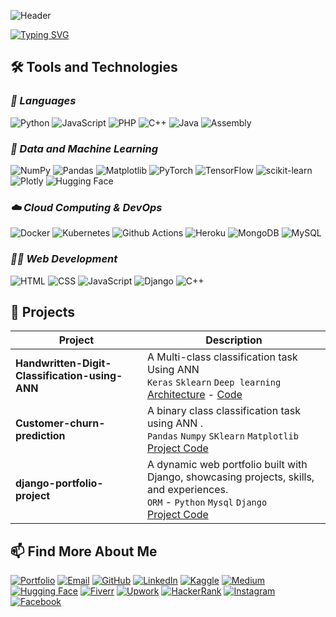 ![Header](https://capsule-render.vercel.app/api?type=waving&height=180&color=FFFFFF)

[![Typing SVG](https://readme-typing-svg.demolab.com?font=New+times+roman&weight=200&size=40&pause=1000&color=FCFCFCF7&vCenter=true&width=368&lines=Hi+There%F0%9F%91%8B;I'm+Salim+Shakeel+;Data+Science+;Machine+learning+;Deep+learning+)](https://git.io/typing-svg)

## **🛠️ Tools and Technologies**

### *🚀 Languages*

![Python](https://img.shields.io/badge/Python-000000?style=for-the-badge&logo=python&logoColor=)
![JavaScript](https://img.shields.io/badge/JavaScript-000000?style=for-the-badge&logo=javascript&logoColor=)
![PHP](https://img.shields.io/badge/PHP-000000?style=for-the-badge&logo=php&logoColor=)
![C++](https://img.shields.io/badge/C++-000000?style=for-the-badge&logo=c%2B%2B&logoColor=)
![Java](https://img.shields.io/badge/Java-000000?style=for-the-badge&logo=java&logoColor=)
![Assembly](https://img.shields.io/badge/Assembly-000000?style=for-the-badge&logo=assemblyscript&logoColor=)


### *🤖 Data and Machine Learning*

![NumPy](https://img.shields.io/badge/NumPy-000000?style=for-the-badge&logo=numpy&logoColor=)
![Pandas](https://img.shields.io/badge/Pandas-000000?style=for-the-badge&logo=pandas&logoColor=)
![Matplotlib](https://img.shields.io/badge/Matplotlib-000000?style=for-the-badge&logo=matplotlib&logoColor=)
![PyTorch](https://img.shields.io/badge/PyTorch-000000?style=for-the-badge&logo=pytorch&logoColor=)
![TensorFlow](https://img.shields.io/badge/TensorFlow-000000?style=for-the-badge&logo=tensorflow&logoColor=)
![scikit-learn](https://img.shields.io/badge/scikit--learn-000000?style=for-the-badge&logo=scikit-learn&logoColor=)
![Plotly](https://img.shields.io/badge/Plotly-000000?style=for-the-badge&logo=plotly&logoColor=)
![Hugging Face](https://img.shields.io/badge/Hugging%20Face-000000?style=for-the-badge&logo=huggingface&logoColor=)

### *☁️ Cloud Computing & DevOps*
![Docker](https://img.shields.io/badge/Docker-000000?style=for-the-badge&logo=docker&logoColor=)
![Kubernetes](https://img.shields.io/badge/Kubernetes-000000?style=for-the-badge&logo=kubernetes&logoColor=)
![Github Actions](https://img.shields.io/badge/Github%20Actions-000000?style=for-the-badge&logo=github-actions&logoColor=)
![Heroku](https://img.shields.io/badge/Heroku-000000?style=for-the-badge&logo=heroku&logoColor=)
![MongoDB](https://img.shields.io/badge/MongoDB-000000?style=for-the-badge&logo=mongodb&logoColor=)
![MySQL](https://img.shields.io/badge/MySQL-000000?style=for-the-badge&logo=mysql&logoColor=)

### *👩‍💻 Web Development*

![HTML](https://img.shields.io/badge/HTML-000000?style=for-the-badge&logo=html5&logoColor=)
![CSS](https://img.shields.io/badge/CSS-000000?style=for-the-badge&logo=css3&logoColor=)
![JavaScript](https://img.shields.io/badge/JavaScript-000000?style=for-the-badge&logo=javascript&logoColor=)
![Django](https://img.shields.io/badge/Django-%23FFFFFF?style=for-the-badge&logo=Django&logoColor=%23FFFFFF&logoSize=Auto&labelColor=%23000000&color=%23000000)
![C++](https://img.shields.io/badge/C%2B%2B-%23FFFFFF?style=for-the-badge&logo=C%2B%2B&logoColor=%23FFFFFF&logoSize=Auto&labelColor=%23000000&color=%23000000)




## **🔭 Projects**

| Project                                               | Description                                                                                                                                                                                                                                                                                                                                                                                                                                                                                                                                                                               |
| ----------------------------------------------------- | ----------------------------------------------------------------------------------------------------------------------------------------------------------------------------------------------------------------------------------------------------------------------------------------------------------------------------------------------------------------------------------------------------------------------------------------------------------------------------------------------------------------------------------------------------------------------------------------- |
| **Handwritten-Digit-Classification-using-ANN**                         | A Multi-class classification task Using ANN  <br> `Keras` `Sklearn` `Deep learning` <br> [Architecture](https://www.researchgate.net/figure/Artificial-neural-network-architecture-ANN-i-h-1-h-2-h-n-o_fig1_321259051) - [Code](https://github.com/salimshakeel/Handwritten-Digit-Classification-using-ANN.git)                                                                      |
| **Customer-churn-prediction**                                          |A binary class classification task using ANN . <br> `Pandas` `Numpy` `SKlearn` `Matplotlib` <br> [Project Code](https://github.com/salimshakeel/Customer_churn-prediction_system.git)         |
| **django-portfolio-project**                                          | A dynamic web portfolio built with Django, showcasing projects, skills, and experiences. <br> `ORM` - `Python` `Mysql`  `Django` <br>[Project Code](https://github.com/salimshakeel/django-portfolio-project.git)

 
## **📫 Find More About Me**

[![Portfolio](https://img.shields.io/badge/Portfolio-000000?style=for-the-badge&logo=about.me&logoColor=)](https://portfolio-rho-gold.vercel.app/)
[![Email](https://img.shields.io/badge/Email-000000?style=for-the-badge&logo=gmail&logoColor=)](mailto:salimshakeel098@gmail.com)
[![GitHub](https://img.shields.io/badge/GitHub-000000?style=for-the-badge&logo=github&logoColor=)](https://github.com/salimshakeel)
[![LinkedIn](https://img.shields.io/badge/LinkedIn-000000?style=for-the-badge&logo=linkedin&logoColor=)](https://www.linkedin.com/in/salimshakeel/)
[![Kaggle](https://img.shields.io/badge/Kaggle-000000?style=for-the-badge&logo=kaggle&logoColor=)](https://www.kaggle.com/salimshakeel)
[![Medium](https://img.shields.io/badge/Medium-000000?style=for-the-badge&logo=medium&logoColor=)](https://medium.com/@raoarmaghanshakir040)
[![Hugging Face](https://img.shields.io/badge/Hugging%20Face-000000?style=for-the-badge&logo=huggingface&logoColor=)](https://huggingface.co/salimshakeel)
[![Fiverr](https://img.shields.io/badge/Fiverr-000000?style=for-the-badge&logo=fiverr&logoColor=)](https://www.fiverr.com/salimshakeel08?up_rollout=true)
[![Upwork](https://img.shields.io/badge/Upwork-000000?style=for-the-badge&logo=upwork&logoColor=)](https://www.upwork.com/freelancers/~0150cf493589a27e7c)
[![HackerRank](https://img.shields.io/badge/HackerRank-000000?style=for-the-badge&logo=hackerrank&logoColor=)](https://www.hackerrank.com/salimshakeel)
[![Instagram](https://img.shields.io/badge/Instagram-000000?style=for-the-badge&logo=instagram&logoColor=)](https://www.instagram.com/me_salim19/)
[![Facebook](https://img.shields.io/badge/Facebook-000000?style=for-the-badge&logo=facebook&logoColor=)](https://www.facebook.com/armaghan040/)

<!-- [![WhatsApp](https://img.shields.io/badge/WhatsApp-000000?style=for-the-badge&logo=whatsapp&logoColor=)](https://api.whatsapp.com/send/?phone=%2B923021505781&text&type=phone_number&app_absent=0) -->


<!--
**geetu040/geetu040** is a ✨ _special_ ✨ repository because its `README.md` (this file) appears on your GitHub profile.

Here are some ideas to get you started:

- 🔭 I’m currently working on ...
- 🌱 I’m currently learning ...
- 👯 I’m looking to collaborate on ...
- 🤔 I’m looking for help with ...
- 💬 Ask me about ...
- 📫 How to reach me: ...
- 😄 Pronouns: ...
- ⚡ Fun fact: ...
-->

